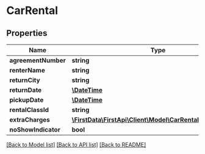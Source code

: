 # CarRental

## Properties
Name | Type | Description | Notes
------------ | ------------- | ------------- | -------------
**agreementNumber** | **string** |  | [optional] 
**renterName** | **string** |  | [optional] 
**returnCity** | **string** |  | [optional] 
**returnDate** | [**\DateTime**](\DateTime.md) |  | [optional] 
**pickupDate** | [**\DateTime**](\DateTime.md) |  | [optional] 
**rentalClassId** | **string** |  | [optional] 
**extraCharges** | [**\FirstData\FirstApi\Client\Model\CarRentalExtraCharges[]**](CarRentalExtraCharges.md) |  | [optional] 
**noShowIndicator** | **bool** |  | [optional] 

[[Back to Model list]](../README.md#documentation-for-models) [[Back to API list]](../README.md#documentation-for-api-endpoints) [[Back to README]](../README.md)


